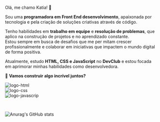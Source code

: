 
 Olá, me chamo Katia! 👋<br>

 

 
 Sou uma **programadora em Front End desenvolvimento**, apaixonada por tecnologia e pela criação de soluções criativas através de código.
 
 Tenho habilidades em **trabalho em equipe** e **resolução de problemas**, que aplico na construção de projetos e no aprendizado constante.<br> Estou sempre em busca de desafios que me per
 mitam crescer profissionalmente e colaborar em iniciativas que impactem o mundo digital de forma positiva. 
 
Atualmente, estudo **HTML, CSS e JavaScript** no **DevClub** e estou focada em aprimorar minhas habilidades como desenvolvedora.


🚀 **Vamos construir algo incrível juntos?**<br>

<img src="https://img.shields.io/badge/HTML-239120?style=for-the-badge&logo=html5&logoColor=white" alt="logo-html"><br>
<img src ="https://img.shields.io/badge/CSS-239120?&style=for-the-badge&logo=css3&logoColor=white" alt="logo-css"><br>
<img src="https://img.shields.io/badge/JavaScript-F7DF1E?style=for-the-badge&logo=javascript&logoColor=black" alt="logo-javascrip">

<br>




![Anurag's GitHub stats](https://github-readme-stats.vercel.app/api?username=katiasilva&theme=dark&show_icons=true)






